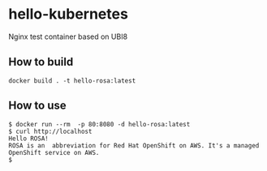 # hello-kubernetes
Nginx test container based on UBI8

## How to build
```
docker build . -t hello-rosa:latest 
```

## How to use
```
$ docker run --rm  -p 80:8080 -d hello-rosa:latest
$ curl http://localhost 
Hello ROSA! 
ROSA is an  abbreviation for Red Hat OpenShift on AWS. It's a managed OpenShift service on AWS.
$
```

